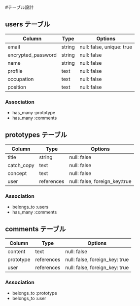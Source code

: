 #テーブル設計

## users テーブル

| Column             | Type   | Options     |
| ------------------ | ------ | ----------- |
| email              | string | null: false, unique: true |
| encrypted_password | string | null: false |
| name               | string | null: false |
| profile            | text   | null: false |
| occupation         | text   | null: false |
| position           | text   | null: false |

### Association

- has_many :prototype
- has_many :comments

## prototypes テーブル
| Column             | Type        | Options     |
| ------------------ | ------------| ----------- |
| title              | string      | null: false |
| catch_copy         | text        | null: false |
| concept            | text        | null: false |
| user               | references  | null: false, foreign_key:true |

### Association

- belongs_to :users
- has_many :comments

## comments テーブル

| Column       | Type       | Options                        |
| -------------| ---------- | ------------------------------ |
| content      | text       | null: false                    |
| prototype    | references | null: false, foreign_key: true |
| user         | references | null: false, foreign_key: true |

### Association

- belongs_to :prototype
- belongs_to :user
